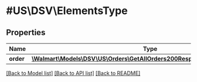 # #US\DSV\ElementsType

## Properties

Name | Type | Description | Notes
------------ | ------------- | ------------- | -------------
**order** | [**\Walmart\Models\DSV\US\Orders\GetAllOrders200ResponseElementsOrderInner[]**](GetAllOrders200ResponseElementsOrderInner.md) |  | [optional]


[[Back to Model list]](../) [[Back to API list]](../../Api/US/DSV) [[Back to README]](../../README.md)
